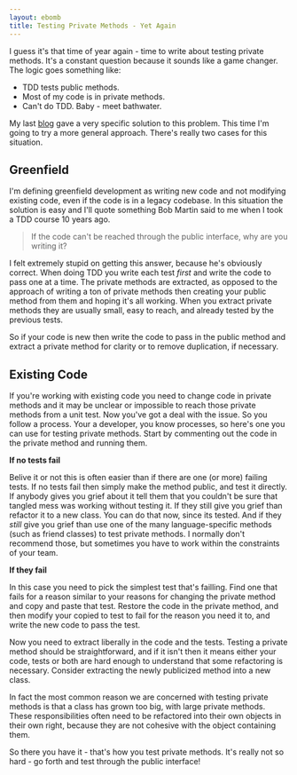```yaml
---
layout: ebomb
title: Testing Private Methods - Yet Again
---
```


I guess it's that time of year again - time to write about testing private methods. It's a constant question because it sounds like a game changer. The logic goes something like:

* TDD tests public methods.
* Most of my code is in private methods.
* Can't do TDD. Baby - meet bathwater.

My last [blog](http://paytonrules.com/software-development/2015/10/02/why-test-private-methods.html) gave a very specific solution to this problem. This time I'm going to try a more general approach. There's really two cases for this situation.

## Greenfield

I'm defining greenfield development as writing new code and not modifying existing code, even if the code is in a legacy codebase. In this situation the solution is easy and I'll quote something Bob Martin said to me when I took a TDD course 10 years ago.

>If the code can't be reached through the public interface, why are you writing it?

I felt extremely stupid on getting this answer, because he's obviously correct. When doing TDD you write each test _first_ and write the code to pass one at a time. The private methods are extracted, as opposed to the approach of writing a ton of private methods then creating your public method from them and hoping it's all working. When you extract private methods they are usually small, easy to reach, and already tested by the previous tests.

So if your code is new then write the code to pass in the public method and extract a private method for clarity or to remove duplication, if necessary.

## Existing Code

If you're working with existing code you need to change code in private methods and it may be unclear or impossible to reach those private methods from a unit test. Now you've got a deal with the issue. So you follow a process. Your a developer, you know processes, so here's one you can use for testing private methods. Start by commenting out the code in the private method and running them.

**If no tests fail**

Belive it or not this is often easier than if there are one (or more) failing tests. If no tests fail then simply make the method public, and test it directly. If anybody gives you grief about it tell them that you couldn't be sure that tangled mess was working without testing it. If they still give you grief than refactor it to a new class. You can do that now, since its tested. And if they _still_ give you grief than use one of the many language-specific methods (such as friend classes) to test private methods. I normally don't recommend those, but sometimes you have to work within the constraints of your team.

**If they fail**

In this case you need to pick the simplest test that's failling. Find one that fails for a reason similar to your reasons for changing the private method and copy and paste that test. Restore the code in the private method, and then modify your copied to test to fail for the reason you need it to, and write the new code to pass the test.

Now you need to extract liberally in the code and the tests. Testing a private method should be straightforward, and if it isn't then it means either your code, tests or both are hard enough to understand that some refactoring is necessary. Consider extracting the newly publicized method into a new class.

In fact the most common reason we are concerned with testing private methods is that a class has grown too big, with large private methods. These responsibilities often need to be refactored into their own objects in their own right, because they are not cohesive with the object containing them.

So there you have it - that's how you test private methods. It's really not so hard - go forth and test through the public interface!

